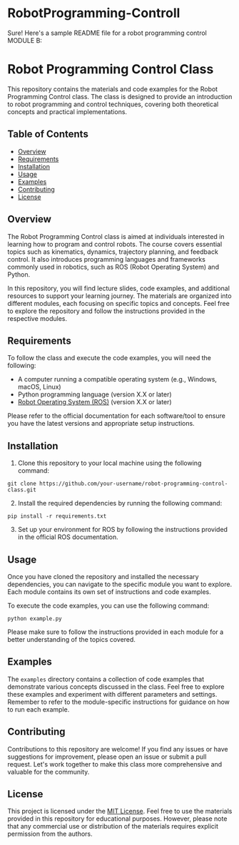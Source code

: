 # RobotProgramming-Controll
Sure! Here's a sample README file for a robot programming control MODULE B:

# Robot Programming Control Class

This repository contains the materials and code examples for the Robot Programming Control class. The class is designed to provide an introduction to robot programming and control techniques, covering both theoretical concepts and practical implementations.

## Table of Contents

- [Overview](#overview)
- [Requirements](#requirements)
- [Installation](#installation)
- [Usage](#usage)
- [Examples](#examples)
- [Contributing](#contributing)
- [License](#license)

## Overview

The Robot Programming Control class is aimed at individuals interested in learning how to program and control robots. The course covers essential topics such as kinematics, dynamics, trajectory planning, and feedback control. It also introduces programming languages and frameworks commonly used in robotics, such as ROS (Robot Operating System) and Python.

In this repository, you will find lecture slides, code examples, and additional resources to support your learning journey. The materials are organized into different modules, each focusing on specific topics and concepts. Feel free to explore the repository and follow the instructions provided in the respective modules.

## Requirements

To follow the class and execute the code examples, you will need the following:

- A computer running a compatible operating system (e.g., Windows, macOS, Linux)
- Python programming language (version X.X or later)
- [Robot Operating System (ROS)](http://www.ros.org/) (version X.X or later)

Please refer to the official documentation for each software/tool to ensure you have the latest versions and appropriate setup instructions.

## Installation

1. Clone this repository to your local machine using the following command:

```
git clone https://github.com/your-username/robot-programming-control-class.git
```

2. Install the required dependencies by running the following command:

```
pip install -r requirements.txt
```

3. Set up your environment for ROS by following the instructions provided in the official ROS documentation.

## Usage

Once you have cloned the repository and installed the necessary dependencies, you can navigate to the specific module you want to explore. Each module contains its own set of instructions and code examples.

To execute the code examples, you can use the following command:

```
python example.py
```

Please make sure to follow the instructions provided in each module for a better understanding of the topics covered.

## Examples

The `examples` directory contains a collection of code examples that demonstrate various concepts discussed in the class. Feel free to explore these examples and experiment with different parameters and settings. Remember to refer to the module-specific instructions for guidance on how to run each example.

## Contributing

Contributions to this repository are welcome! If you find any issues or have suggestions for improvement, please open an issue or submit a pull request. Let's work together to make this class more comprehensive and valuable for the community.

## License

This project is licensed under the [MIT License](LICENSE). Feel free to use the materials provided in this repository for educational purposes. However, please note that any commercial use or distribution of the materials requires explicit permission from the authors.
